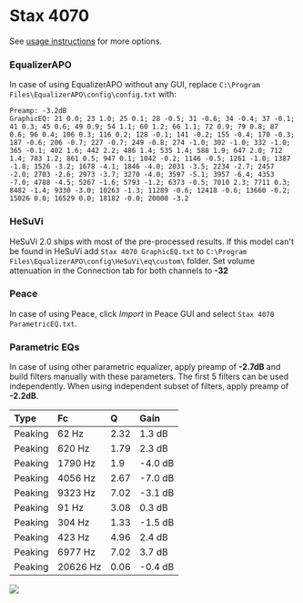 # Stax 4070
See [usage instructions](https://github.com/jaakkopasanen/AutoEq#usage) for more options.

### EqualizerAPO
In case of using EqualizerAPO without any GUI, replace `C:\Program Files\EqualizerAPO\config\config.txt`
with:
```
Preamp: -3.2dB
GraphicEQ: 21 0.0; 23 1.0; 25 0.1; 28 -0.5; 31 -0.6; 34 -0.4; 37 -0.1; 41 0.3; 45 0.6; 49 0.9; 54 1.1; 60 1.2; 66 1.1; 72 0.9; 79 0.8; 87 0.6; 96 0.4; 106 0.3; 116 0.2; 128 -0.1; 141 -0.2; 155 -0.4; 170 -0.3; 187 -0.6; 206 -0.7; 227 -0.7; 249 -0.8; 274 -1.0; 302 -1.0; 332 -1.0; 365 -0.1; 402 1.6; 442 2.2; 486 1.4; 535 1.4; 588 1.9; 647 2.0; 712 1.4; 783 1.2; 861 0.5; 947 0.1; 1042 -0.2; 1146 -0.5; 1261 -1.0; 1387 -1.8; 1526 -3.2; 1678 -4.1; 1846 -4.0; 2031 -3.5; 2234 -2.7; 2457 -2.0; 2703 -2.6; 2973 -3.7; 3270 -4.0; 3597 -5.1; 3957 -6.4; 4353 -7.0; 4788 -4.5; 5267 -1.6; 5793 -1.2; 6373 -0.5; 7010 2.3; 7711 0.3; 8482 -1.4; 9330 -3.0; 10263 -1.3; 11289 -0.6; 12418 -0.6; 13660 -0.2; 15026 0.0; 16529 0.0; 18182 -0.0; 20000 -3.2
```

### HeSuVi
HeSuVi 2.0 ships with most of the pre-processed results. If this model can't be found in HeSuVi add
`Stax 4070 GraphicEQ.txt` to `C:\Program Files\EqualizerAPO\config\HeSuVi\eq\custom\` folder.
Set volume attenuation in the Connection tab for both channels to **-32**

### Peace
In case of using Peace, click *Import* in Peace GUI and select `Stax 4070 ParametricEQ.txt`.

### Parametric EQs
In case of using other parametric equalizer, apply preamp of **-2.7dB** and build filters manually
with these parameters. The first 5 filters can be used independently.
When using independent subset of filters, apply preamp of **-2.2dB**.

| Type    | Fc       |    Q | Gain    |
|:--------|:---------|:-----|:--------|
| Peaking | 62 Hz    | 2.32 | 1.3 dB  |
| Peaking | 620 Hz   | 1.79 | 2.3 dB  |
| Peaking | 1790 Hz  | 1.9  | -4.0 dB |
| Peaking | 4056 Hz  | 2.67 | -7.0 dB |
| Peaking | 9323 Hz  | 7.02 | -3.1 dB |
| Peaking | 91 Hz    | 3.08 | 0.3 dB  |
| Peaking | 304 Hz   | 1.33 | -1.5 dB |
| Peaking | 423 Hz   | 4.96 | 2.4 dB  |
| Peaking | 6977 Hz  | 7.02 | 3.7 dB  |
| Peaking | 20626 Hz | 0.06 | -0.4 dB |

![](https://raw.githubusercontent.com/jaakkopasanen/AutoEq/master/results/innerfidelity/sbaf-serious/Stax%204070/Stax%204070.png)